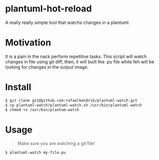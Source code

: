 # plantuml-hot-reload
A really really simple tool that watchs changes in a plantuml.

# Motivation
It is a pain in the nack perform repetitive tasks. This script will watch changes in file using git diff, then, it will built
the .pu file while feh will be looking for changes in the output image.

# Install
```sh
$ git clone git@github.com:rafaelkendrik/plantuml-watch.git
$ cp plantuml-watch/plantuml-watch.sh /usr/bin/plantuml-watch
$ chmod +x /usr/bin/plantum-watch
```

# Usage
> Make sure you are watching a git file!

```sh
$ plantuml-watch my-file.pu
```
